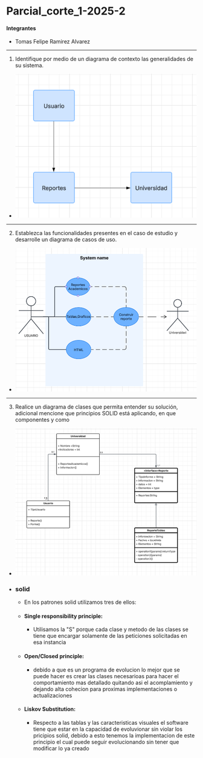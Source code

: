 # Parcial_corte_1-2025-2


#### Integrantes
- Tomas Felipe Ramirez Alvarez
-----
1. Identifique por medio de un diagrama de contexto las generalidades de su
   sistema.
- ![img.png](img.png)

----
2. Establezca las funcionalidades presentes en el caso de estudio y desarrolle
   un diagrama de casos de uso.
- ![img_1.png](img_1.png)

----
3. Realice un diagrama de clases que permita entender su solución, adicional
mencione que principios SOLID está aplicando, en que componentes y como
- ![img_2.png](img_2.png)
- ### solid
  - En los patrones solid utilizamos tres de ellos:
  - #### Single responsibility principle:
    - Utilisamos la "S" porque cada clase y metodo de las clases se tiene que
    encargar solamente de las peticiones solicitadas en esa instancia
  - #### Open/Closed principle:
    - debido a que es un programa de evolucion lo mejor que se puede hacer es crear
    las clases necesarioas para hacer el comportamiento mas detallado quitando asi el
    acomplamiento y dejando alta cohecion para proximas implementaciones o actualizaciones
  - #### Liskov Substitution:
    - Respecto a las tablas y las caracteristicas visuales el software tiene que estar en
    la capacidad de evoluvionar sin violar los pricipios solid, debido a esto tenemos la 
    implementacion de este principio el cual puede seguir evolucionando sin tener que modificar
    lo ya creado
